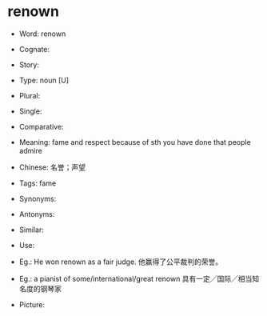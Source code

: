 # renown

- Word: renown
- Cognate: 
- Story: 

- Type: noun [U]
- Plural: 
- Single: 
- Comparative: 
- Meaning: fame and respect because of sth you have done that people admire
- Chinese: 名誉；声望
- Tags: fame
- Synonyms: 
- Antonyms: 
- Similar: 
- Use: 
- Eg.: He won renown as a fair judge. 他赢得了公平裁判的荣誉。
- Eg.: a pianist of some/international/great renown 具有一定╱国际╱相当知名度的钢琴家
- Picture: 

